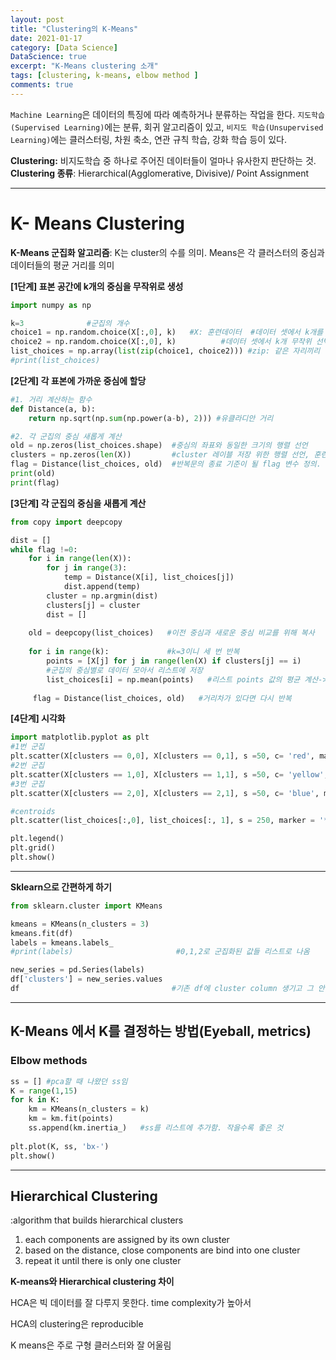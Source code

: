 ```yaml
---
layout: post
title: "Clustering의 K-Means"
date: 2021-01-17
category: [Data Science]
DataScience: true
excerpt: "K-Means clustering 소개"
tags: [clustering, k-means, elbow method ]
comments: true
---
```




`Machine Learning`은 데이터의 특징에 따라 예측하거나 분류하는 작업을 한다. `지도학습(Supervised Learning)`에는 분류, 회귀 알고리즘이 있고, `비지도 학습(Unsupervised Learning)`에는 클러스터링, 차원 축소, 연관 규칙 학습, 강화 학습 등이 있다.



**Clustering:** 비지도학습 중 하나로 주어진 데이터들이 얼마나 유사한지 판단하는 것.
**Clustering 종류**: Hierarchical(Agglomerative, Divisive)/ Point Assignment



---

# K- Means Clustering

**K-Means 군집화 알고리즘**:  K는 cluster의 수를 의미. Means은 각 클러스터의 중심과 데이터들의 평균 거리를 의미

**[1단계] 표본 공간에 k개의 중심을 무작위로 생성**

```python
import numpy as np

k=3              #군집의 개수
choice1 = np.random.choice(X[:,0], k)   #X: 훈련데이터  #데이터 셋에서 k개를 무작위 선택 후, 중심의 x축 좌표로 지정
choice2 = np.random.choice(X[:,0], k)          #데이터 셋에서 k개 무작위 선택 후 중심의 y좌표로 지정
list_choices = np.array(list(zip(choice1, choice2))) #zip: 같은 자리끼리 묶어서 array만들어줌 [33, 23], [30,2], [7, 89]
#print(list_choices)
```



**[2단계] 각 표본에 가까운 중심에 할당**

```python
#1. 거리 계산하는 함수
def Distance(a, b):
    return np.sqrt(np.sum(np.power(a-b), 2))) #유클라디안 거리

#2. 각 군집의 중심 새롭게 계산
old = np.zeros(list_choices.shape)  #중심의 좌표와 동일한 크기의 행렬 선언
clusters = np.zeros(len(X))         #cluster 레이블 저장 위한 행렬 선언, 훈련데이터와 같은 개수
flag = Distance(list_choices, old)  #반복문의 종료 기준이 될 flag 변수 정의. 중심좌표 간의 거리를 계산해 최종적으로 0이 될 때까지 계산 반복
print(old)
print(flag)
```



**[3단계] 각 군집의 중심을 새롭게 계산**

```python
from copy import deepcopy

dist = []
while flag !=0:
    for i in range(len(X)):
        for j in range(3):
            temp = Distance(X[i], list_choices[j])
            dist.append(temp)
        cluster = np.argmin(dist)
        clusters[j] = cluster
        dist = []
        
    old = deepcopy(list_choices)   #이전 중심과 새로운 중심 비교를 위해 복사
    
    for i in range(k):             #k=3이니 세 번 반복
        points = [X[j] for j in range(len(X) if clusters[j] == i) 
        #군집의 중심별로 데이터 모아서 리스트에 저장
        list_choices[i] = np.mean(points)   #리스트 points 값의 평균 계산->centroid의 x,y 값
                  
     flag = Distance(list_choices, old)   #거리차가 있다면 다시 반복

```



**[4단계] 시각화**

```python
import matplotlib.pyplot as plt
#1번 군집
plt.scatter(X[clusters == 0,0], X[clusters == 0,1], s =50, c= 'red', marker= 'o', edgecolor = 'black', label = 'A')
#2번 군집
plt.scatter(X[clusters == 1,0], X[clusters == 1,1], s =50, c= 'yellow', marker= 'o', edgecolor = 'black', label = 'B')
#3번 군집
plt.scatter(X[clusters == 2,0], X[clusters == 2,1], s =50, c= 'blue', marker= 'o', edgecolor = 'black', label = 'C')

#centroids
plt.scatter(list_choices[:,0], list_choices[:, 1], s = 250, marker = '*', c = 'black', edgecolor= 'black', label= 'centroids')

plt.legend()
plt.grid()
plt.show()

```

---



**Sklearn으로 간편하게 하기**

```python
from sklearn.cluster import KMeans 

kmeans = KMeans(n_clusters = 3)
kmeans.fit(df)
labels = kmeans.labels_
#print(labels)                       #0,1,2로 군집화된 값들 리스트로 나옴

new_series = pd.Series(labels)
df['clusters'] = new_series.values
df                                  #기존 df에 cluster column 생기고 그 안에 label 값들이 채워짐      
```

------



## K-Means 에서 K를 결정하는 방법(Eyeball, metrics)

### Elbow methods

```python
ss = [] #pca할 때 나왔던 ss임
K = range(1,15)
for k in K:
    km = KMeans(n_clusters = k)
    km = km.fit(points)
    ss.append(km.inertia_)   #ss를 리스트에 추가함. 작을수록 좋은 것
    
plt.plot(K, ss, 'bx-')
plt.show()
```

---



## Hierarchical Clustering

:algorithm that builds hierarchical clusters

1. each components are assigned by its own cluster
2. based on the distance, close components are bind into one cluster
3. repeat it until there is only one cluster



**K-means와 Hierarchical clustering 차이**

HCA은 빅 데이터를 잘 다루지 못한다. time complexity가 높아서

HCA의 clustering은 reproducible

K means은 주로 구형 클러스터와 잘 어울림



[^ ]: https://joernhees.de/blog/2015/08/26/scipy-hierarchical-clustering-and-dendrogram-tutorial/#Perform-the-Hierarchical-Clustering